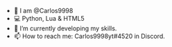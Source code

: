 - 👋 I am @Carlos9998
- 💻 Python, Lua & HTML5
- 🌱 I’m currently developing my skills.
- 📫 How to reach me: Carlos9998yt#4520 in Discord.

<!---
Carlos9998/Carlos9998 is a ✨ special ✨ repository because its `README.md` (this file) appears on your GitHub profile.
You can click the Preview link to take a look at your changes.
--->


